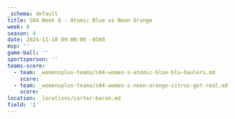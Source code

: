 ```yaml
---
_schema: default
title: S04 Week 8 - Atomic Blue vs Neon Orange
week: 8
season: 4
date: 2024-11-10 09:00:00 -0500
mvp: ''
game-ball: ''
sportsperson: ''
teams-score:
  - team: _womensplus-teams/s04-women-s-atomic-blue-blu-haulers.md
    score:
  - team: _womensplus-teams/s04-women-s-neon-orange-citrus-got-real.md
    score:
location: _locations/carter-baron.md
field: '1'
---
```


